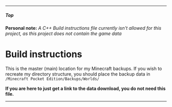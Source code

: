 
***

##### Top

**Personal note:** _A C++ Build instructions file currently isn't allowed for this project, as this project does not contain the game data_

# Build instructions

This is the master (main) location for my Minecraft backups. If you wish to recreate my directory structure, you should place the backup data in `/Minecraft Pocket Edition/Backups/Worlds/`

**If you are here to just get a link to the data download, you do not need this file.**

***
